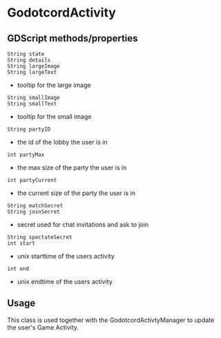 # GodotcordActivity

## GDScript methods/properties

`String state`  
`String details`  
`String largeImage`  
`String largeText`

- tooltip for the large image

`String smallImage`  
`String smallText`

- tooltip for the small image

`String partyID`

- the id of the lobby the user is in

`int partyMax`

- the max size of the party the user is in

`int partyCurrent`

- the current size of the party the user is in

`String matchSecret`  
`String joinSecret`

- secret used for chat invitations and ask to join
  
`String spectateSecret`  
`int start`

- unix starttime of the users activity

`int end`

- unix endtime of the users activity

## Usage

This class is used together with the GodotcordActivtyManager to update the user's Game Activity.